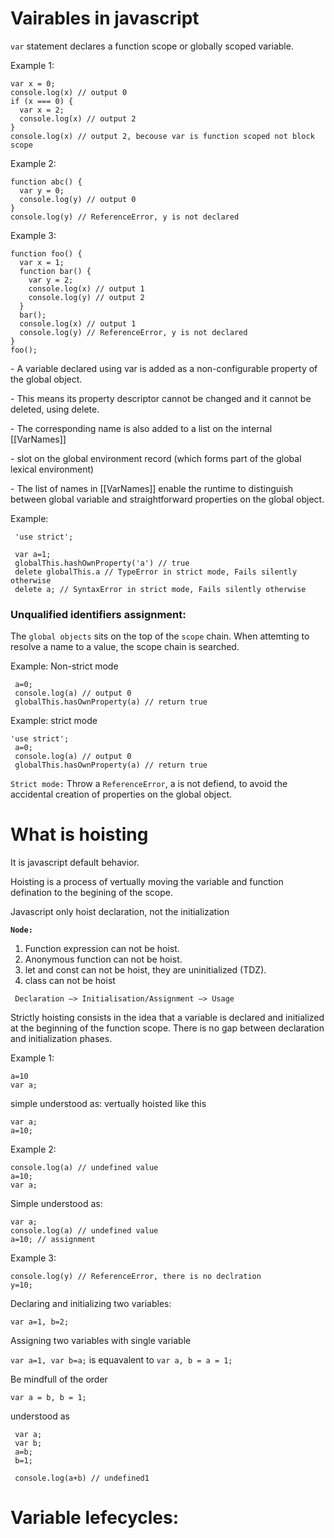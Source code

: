 # Vairables in javascript

`var` statement declares a function scope or globally scoped variable.

Example 1:

```
var x = 0;
console.log(x) // output 0
if (x === 0) {
  var x = 2;
  console.log(x) // output 2
}
console.log(x) // output 2, becouse var is function scoped not block scope
```

Example 2:

```
function abc() {
  var y = 0;
  console.log(y) // output 0
}
console.log(y) // ReferenceError, y is not declared
```

Example 3:

```
function foo() {
  var x = 1;
  function bar() {
    var y = 2;
    console.log(x) // output 1
    console.log(y) // output 2
  }
  bar();
  console.log(x) // output 1
  console.log(y) // ReferenceError, y is not declared
}
foo();
```

\- A variable declared using var is added as a non-configurable property of the global object.

\- This means its property descriptor cannot be changed and it cannot be deleted, using delete.

\- The corresponding name is also added to a list on the internal [[VarNames]]

\- slot on the global environment record (which forms part of the global lexical environment)

\- The list of names in [[VarNames]] enable the runtime to distinguish between global variable and straightforward properties on the global object.

Example:

```
 'use strict';

 var a=1;
 globalThis.hashOwnProperty('a') // true
 delete globalThis.a // TypeError in strict mode, Fails silently otherwise
 delete a; // SyntaxError in strict mode, Fails silently otherwise
```

### Unqualified identifiers assignment:

The `global objects` sits on the top of the `scope` chain. When attemting to resolve a name to a value, the scope chain is searched.

Example: Non-strict mode

```
 a=0;
 console.log(a) // output 0
 globalThis.hasOwnProperty(a) // return true

```

Example: strict mode

```
'use strict';
 a=0;
 console.log(a) // output 0
 globalThis.hasOwnProperty(a) // return true

```

`Strict mode:` Throw a `ReferenceError`, a is not defiend,
to avoid the accidental creation of properties on the global object.

# What is hoisting

It is javascript default behavior.

Hoisting is a process of vertually moving the variable and function defination to the begining of the scope.

Javascript only hoist declaration, not the initialization

**`Node:`**

1. Function expression can not be hoist.
2. Anonymous function can not be hoist.
3. let and const can not be hoist, they are uninitialized (TDZ).
4. class can not be hoist

```
 Declaration –> Initialisation/Assignment –> Usage
```

Strictly hoisting consists in the idea that a variable is declared and initialized at the beginning of the function scope. There is no gap between declaration and initialization phases.

Example 1:

```
a=10
var a;
```

simple understood as: vertually hoisted like this

```
var a;
a=10;
```

Example 2:

```
console.log(a) // undefined value
a=10;
var a;
```

Simple understood as:

```
var a;
console.log(a) // undefined value
a=10; // assignment
```

Example 3:

```
console.log(y) // ReferenceError, there is no declration
y=10;
```

Declaring and initializing two variables:

`var a=1, b=2;`

Assigning two variables with single variable

`var a=1, var b=a;` is equavalent to `var a, b = a = 1;`

Be mindfull of the order

```
var a = b, b = 1;
```

understood as

```
 var a;
 var b;
 a=b;
 b=1;

 console.log(a+b) // undefined1
```

# Variable lefecycles:
